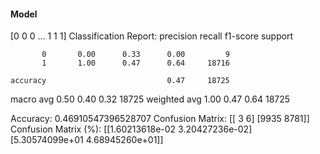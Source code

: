 #### Model
[0 0 0 ... 1 1 1]
Classification Report:
              precision    recall  f1-score   support

           0       0.00      0.33      0.00         9
           1       1.00      0.47      0.64     18716

    accuracy                           0.47     18725
   macro avg       0.50      0.40      0.32     18725
weighted avg       1.00      0.47      0.64     18725

Accuracy: 0.46910547396528707
Confusion Matrix:
[[   3    6]
 [9935 8781]]
Confusion Matrix (%):
[[1.60213618e-02 3.20427236e-02]
 [5.30574099e+01 4.68945260e+01]]
